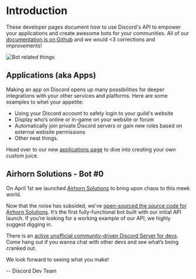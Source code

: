 # Introduction

These developer pages document how to use Discord's API to empower your applications and create awesome bots for your
communities. All of our [documentation is on Github](https://github.com/hammerandchisel/discord-api-docs) and we would
<3 corrections and improvements!

![Bot related things](https://images-2.discordapp.net/eyJ1cmwiOiJodHRwczovL2Rpc2NvcmQuc3RvcmFnZS5nb29nbGVhcGlzLmNvbS9hdHRhY2htZW50cy8xNjgwNzE1NDYzNDUwOTUxNjkvMTY4MDk0NDQ0MzE3MzEwOTg3L0FQSV9jZW50ZXIuZ2lmIn0.28l37YkV3_xn3jnMyhGXEWm4130.gif)


## Applications (aka Apps)

Making an app on Discord opens up many possibilities for deeper integrations with your other services and platforms.
Here are some examples to whet your appetite:

* Using your Discord account to safely login to your guild's website
* Display who’s online or in-game on your website or forum
* Automatically join private Discord servers or gain new roles based on external website permissions
* Other neat things.

Head over to our new [applications page](#MY_APPLICATIONS/top) to dive into creating your own custom juice.


## Airhorn Solutions - Bot #0

On April 1st we launched [Airhorn Solutions](https://airhorn.solutions) to bring upon chaos to this meek world.

Now that the noise has subsided, we’ve [open-sourced the source code for Airhorn Solutions](https://github.com/hammerandchisel/airhornbot). It’s the first fully-functional bot built with our initial API launch. If you’re looking for a working example of our API, we highly suggest digging in.

There is an [active unofficial community-driven Discord Server for devs](https://discord.gg/0SBTUU1wZTVSH3Wo). Come hang out if you wanna chat with other devs and see what’s being cranked out.

We look forward to seeing what you make!

 -- Discord Dev Team
